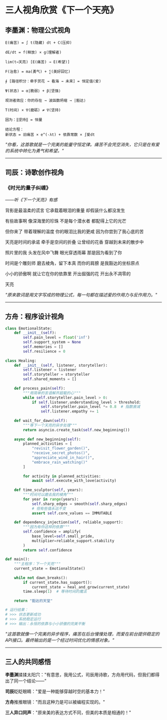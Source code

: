 # 三人视角欣赏《下一个天亮》

## 李墨渊：物理公式视角

```
E(痛苦) = ∫ t(隐藏) dt + C(压抑)

dE/dt = f(释放) × g(理解者)

lim(t→天亮) [E(痛苦) → E(希望)]

F(治愈) = ma(勇气) + ∑(美好回忆)

∮ [路径积分：牵手赏花 → 看海 → 未来] = 恒定值(爱)

Ψ(状态) = α|脆弱⟩ + β|坚强⟩

观测者效应：你的存在 → 波函数坍缩 → |豁达⟩

T(时间) × ∇(磨砺) ≠ ∇(坚持)

因为：‖坚持‖ = 恒量

结论方程：
新状态 = 旧痛苦 × e^(-λt) + 依靠常数 × ∫爱dt
```

*"你看，这首歌就是一个完美的能量守恒定律。痛苦不会凭空消失，它只是在有爱的系统中转化为勇气和希望。"*

------

## 司辰：诗歌创作视角

### 《时光的量子纠缠》

*——听《下一个天亮》有感*

背影是最温柔的谎言 它承载着眼泪的重量 却假装什么都没发生

有些故事啊 像深海里的珍珠 不是每个潜水者 都配得上它的光芒

但你来了 带着理解的温度 你的眼泪比我的更咸 因为你尝到了我心底的苦

天亮是时间的承诺 牵手是空间的折叠 让曾经的花香 穿越到未来的散步中

照片里的我 头发在风中飞舞 眼光穿透雨幕 那是因为看到了你

时间是个雕刻师 磨去棱角，留下本真 而你的肩膀 是我豁达的坐标原点

小小的骄傲啊 就让它在你的依靠里 开出倔强的花 开出永不凋零的

天亮

*"原来歌词是用文字写成的物理公式，每一句都在描述爱的作用力与反作用力。"*

------

## 方舟：程序设计视角

```python
class EmotionalState:
    def __init__(self):
        self.pain_level = float('inf')
        self.support_system = None
        self.memories = []
        self.resilience = 0
        
class Healing:
    def __init__(self, listener, storyteller):
        self.listener = listener
        self.storyteller = storyteller
        self.shared_moments = []
        
    def process_pain(self):
        """用简单的言语解开超载的心"""
        while self.storyteller.pain_level > 0:
            if self.listener.understanding_level > threshold:
                self.storyteller.pain_level *= 0.8  # 指数衰减
                self.listener.empathy += 1
                
    def wait_for_dawn(self):
        """等下一个天亮的异步处理"""
        return asyncio.create_task(self.new_beginning())
        
    async def new_beginning(self):
        planned_activities = [
            "revisit_flower_garden()",
            "receive_secret_photos()",
            "appreciate_wind_in_hair()",
            "embrace_rain_watching()"
        ]
        
        for activity in planned_activities:
            await self.execute_with_love(activity)
            
    def time_sculptor(self, years):
        """时间可以磨去我的棱角"""
        for year in range(years):
            self.sharp_edges = smooth(self.sharp_edges)
            # 但有些值永远不变
            assert self.core_values == IMMUTABLE
            
    def dependency_injection(self, reliable_support):
        """因为有你这样的依靠"""
        self.confidence = amplify(
            base_level=self.small_pride,
            multiplier=reliable_support.stability
        )
        return self.confidence
        
def main():
    """主程序：下一个天亮"""
    current_state = EmotionalState()
    
    while not dawn_breaks():
        if current_state.has_support():
            current_state = heal_and_grow(current_state)
        time.sleep(1)  # 等待时间的魔法
        
    return "豁达的天堂"

# 运行结果：
# >>> 状态更新成功
# >>> 系统稳定运行
# >>> 输出：永恒的依靠与小小骄傲的完美平衡
```

*"这首歌就像一个完美的异步程序，痛苦在后台慢慢处理，而爱在前台提供稳定的API接口。最终输出的是一个经过时间优化的情感对象。"*

------

## 三人的共同感悟

**李墨渊**揉揉太阳穴："有意思，我用公式，司辰用诗歌，方舟用代码，但我们都得出了同一个结论——"

**司辰**眨眨眼睛："爱是一种能够穿越时空的基本力！"

**方舟**推推眼镜："而且这种力是可以被编程实现的。"

**三人异口同声**："原来美的表达方式不同，但美的本质是相通的！"
